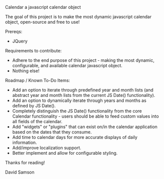 Calendar
a javascript calendar object

The goal of this project is to make the most dynamic javascript calendar object, open-source and free to use!

Prereqs:
- JQuery

Requirements to contribute:
- Adhere to the end purpose of this project - making the most dynamic, configurable, and available calendar javascript object.
- Nothing else!

Roadmap / Known To-Do Items:
- Add an option to iterate through predefined year and month lists (and abstract year and month lists from the current JS Date() functionality).
- Add an option to dynamically iterate through years and months as defined by JS Date().
- Completely distinguish the JS Date() functionality from the core Calendar functionality - users should be able to feed custom values into all fields of the calendar.
- Add "widgets" or "plugins" that can exist on/in the calendar application based on the dates that they consume.
- Add time to calendar days for more accurate displays of daily information.
- Add/improve localization support.
- Better implement and allow for configurable styling.



Thanks for reading!

David Samson
